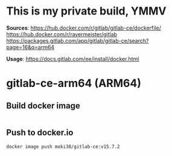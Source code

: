  
# This is my private build, YMMV
 
**Sources**: https://hub.docker.com/r/gitlab/gitlab-ce/dockerfile/
         https://hub.docker.com/r/ravermeister/gitlab
         https://packages.gitlab.com/app/gitlab/gitlab-ce/search?page=16&q=arm64

**Usage**: https://docs.gitlab.com/ee/install/docker.html

# gitlab-ce-arm64 (ARM64)

## Build docker image
```docker build -t moki38/gitlab-ce:latest -t moki38/gitlab-ce:v15.7.2 github.com/Moki38/gitlab-ce-arm64
````

## Push to docker.io
```docker image push moki38/gitlab-ce:latest
docker image push moki38/gitlab-ce:v15.7.2
```
